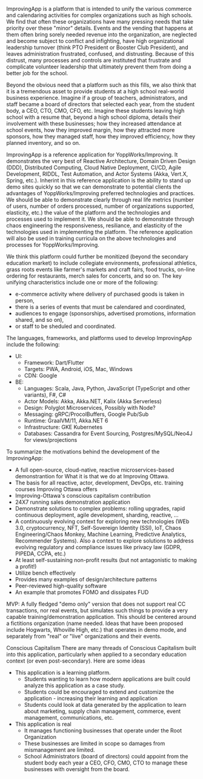 ImprovingApp is a platform that is intended to unify the various commerce and calendaring activities for complex
organizations such as high schools. We find that often these organizations have many pressing needs that take 
priority over these "minor" details. Events and the vending that happens at them often bring sorely needed revenue 
into the organization, are neglected and become subject to conflict and infighting, have high organizational 
leadership turnover (think PTO President or Booster Club President), and leaves administration frustrated, confused, 
and distrusting. Because of this distrust, many processes and controls are instituted that frustrate and complicate 
volunteer leadership that ultimately prevent them from doing a better job for the school.

Beyond the obvious need that a platform such as this fills, we also think that it is a tremendous asset to provide
students at a high school real-world business experience. Imagine if a group of teachers, administrators, and staff 
became a board of directors that selected each year, from the student body, a CEO, CTO, CMO, CFO, etc. Imagine these 
students leaving high school with a resume that, beyond a high school diploma, details their involvement with these 
businesses; how they increased attendance at school events, how they improved margin, how they attracted more sponsors, 
how they managed staff, how they improved efficiency, how they planned inventory, and so on. 

ImprovingApp is a reference application for YoppWorks/Improving. It demonstrates the very best of Reactive Architecture, 
Domain Driven Design (DDD), Distributed Computing, Cloud Native Deployment, CI/CD, Agile Development, RIDDL, Test Automation, 
and Actor Systems (Akka, Vert.X, Spring, etc.). Inherint in this reference application is the ability to stand up demo sites 
quickly so that we can demonstrate to potential clients the advantages of YoppWorks/Improving preferred technologies and 
practices. We should be able to demonstrate clearly through real life metrics (number of users, number of orders processed, 
number of organizations supported, elasticity, etc.) the value of the platform and the technologies and processes used to 
implement it. We should be able to demonstrate through chaos engineering the responsiveness, resiliance, and elasticity of 
the technologies used in implementing the platform. The reference application will also be used in training curricula on the 
above technologies and processes for YoppWorks/Improving.

We think this platform could further be monitized (beyond the secondary education market) to include collegiate environments,
professional athletics, grass roots events like farmer's markets and craft fairs, food trucks, on-line ordering for 
restaurants, merch sales for concerts, and so on. The key unifying characteristics include one or more of the following: 
* e-commerce activity where delivery of purchased goods is taken in person, 
* there is a series of events that must be calendared and coordinated, 
* audiences to engage (sponsorships, advertised promotions, information shared, and so on), 
* or staff to be sheduled and coordinated.

The languages, frameworks, and platforms used to develop ImprovingApp include the following:
* UI:
    * Framework: Dart/Flutter
    * Targets: PWA, Android, iOS, Mac, Windows
    * CDN: Google
* BE:
    * Languages: Scala, Java, Python, JavaScript (TypeScript and other variants), F#, C#
    * Actor Models: Akka, Akka.NET, Kalix (Akka Serverless)
    * Design: Polyglot Microservices, Possibly with Node?
    * Messaging: gRPC/ProcolBuffers, Google Pub/Sub
    * Runtime: GraalVM/11, Akka.NET 6
    * Infrastructure: GKE Kubernetes
    * Databases: Cassandra for Event Sourcing, Postgres/MySQL/Neo4J for views/projections

To summarize the motivations behind the development of the ImprovingApp:
* A full open-source, cloud-native, reactive microservices-based demonstrantion for What it is that we do at Improving Ottawa.
* The basis for all reactive, actor, development, DevOps, etc. training courses Improving Ottawa offers
* Improving-Ottawa's conscious capitalism contribution
* 24X7 running sales demonstration application
* Demonstrate solutions to complex problems: rolling upgrades, rapid continuous deployment, agile development, sharding, reactive, ...
* A continuously evolving context for exploring new technologies (WEb 3.0, cryptocurrency, NFT, Self-Sovereign Identity (SSI), IoT, 
Chaos Engineering/Chaos Monkey, Machine Learning, Predictive Analytics, Recommender Systems). Also a context to explore solutions
to address evolving regulatory and compliance issues like privacy law (GDPR, PIPEDA, CCPA, etc.)
* At least self-sustaining non-profit results (but not antagonistic to making a profit!)
* Utilize bench effectively
* Provides many examples of design/architecture patterns
* Peer-reviewed high-quality software
* An example that promotes FOMO and dissipates FUD

MVP: A fully fledged "demo only" version that does not support real CC transactions, nor real events, but simulates such 
things to provide a very capable training/demonstration application. This should be centered around a fictitions organization 
(name needed. Ideas that have been proposed include Hogwarts, Whoville High, etc.) that operates in demo mode, and separately 
from "real" or "live" organizations and their events.

Conscious Capitalism
There are many threads of Conscious Capitalism built into this application, particularly when applied to a secondary education context (or even post-secondary). Here are some ideas
* This application is a learning platform. 
    * Students wanting to learn how modern applications are built could analyze this application as a case study.
    * Students could be encouraged to extend and customize the application - increasing their learning and application
    * Students could look at data generated by the application to learn about marketing, supply chain management, commerce, event management, communications, etc.
* This application is real
    * It manages functioning businesses that operate under the Root Organization
    * These businesses are limited in scope so damages from mismanagement are limited.
    * School Administrators (board of directors) could appoint from the student body each year a CEO, CFO, CMO, CTO to manage these businesses with oversight from the board.
